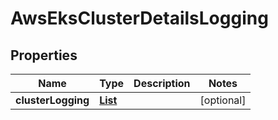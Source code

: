 

# AwsEksClusterDetailsLogging


## Properties

| Name | Type | Description | Notes |
|------------ | ------------- | ------------- | -------------|
|**clusterLogging** | [**List**](List.md) |  |  [optional] |



